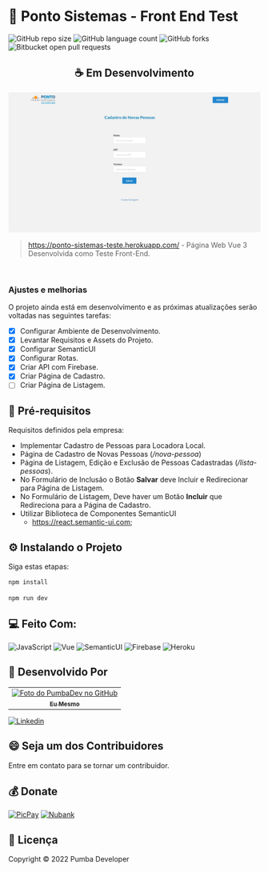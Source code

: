 # 🚀 Ponto Sistemas - Front End Test

![GitHub repo size](https://img.shields.io/github/repo-size/pumba-dev/ponto-sistemas-teste?style=for-the-badge)
![GitHub language count](https://img.shields.io/github/languages/count/pumba-dev/ponto-sistemas-teste?style=for-the-badge)
![GitHub forks](https://img.shields.io/github/forks/pumba-dev/ponto-sistemas-teste?style=for-the-badge)
![Bitbucket open pull requests](https://img.shields.io/github/issues-pr/pumba-dev/ponto-sistemas-teste?style=for-the-badge)

<h2 align="center" >☕ Em Desenvolvimento</h2>
<img src="./public/home-page.png" alt="Imagem da Home do Site."/>

> https://ponto-sistemas-teste.herokuapp.com/ - Página Web Vue 3 Desenvolvida como Teste Front-End.

<br>

### Ajustes e melhorias

O projeto ainda está em desenvolvimento e as próximas atualizações serão voltadas nas seguintes tarefas:

- [x] Configurar Ambiente de Desenvolvimento.
- [x] Levantar Requisitos e Assets do Projeto.
- [x] Configurar SemanticUI
- [x] Configurar Rotas.
- [x] Criar API com Firebase.
- [x] Criar Página de Cadastro.
- [ ] Criar Página de Listagem.

## 📝 Pré-requisitos

Requisitos definidos pela empresa:

- Implementar Cadastro de Pessoas para Locadora Local.
- Página de Cadastro de Novas Pessoas (*/nova-pessoa*)
- Página de Listagem, Edição e Exclusão de Pessoas Cadastradas (*/lista-pessoas*).
- No Formulário de Inclusão o Botão **Salvar** deve Incluir e Redirecionar para Página de Listagem.
- No Formulário de Listagem, Deve haver um Botão **Incluir** que Redireciona para a Página de Cadastro.
- Utilizar Biblioteca de Componentes SemanticUI
    - https://react.semantic-ui.com;


## ⚙️ Instalando o Projeto
Siga estas etapas:

```
npm install

npm run dev
```

## 💻 Feito Com:

![JavaScript](https://img.shields.io/badge/JavaScript-F7DF1E?style=for-the-badge&logo=javascript&logoColor=black)
![Vue](https://img.shields.io/badge/Vue.js-35495E?style=for-the-badge&logo=vue.js&logoColor=4FC08D)
![SemanticUI](https://img.shields.io/badge/-Semantic%20UI-%2335BDB2?style=for-the-badge)
![Firebase](https://img.shields.io/badge/Firebase-F29D0C?style=for-the-badge&logo=firebase&logoColor=white)
![Heroku](https://img.shields.io/badge/Heroku-430098?style=for-the-badge&logo=heroku&logoColor=white)

## 🤝 Desenvolvido Por

<table>
  <tr>
    <td align="center">
      <a href="https://github.com/pumba-dev">
        <img src="https://static.wikia.nocookie.net/disneypt/images/c/cf/It_means_no_worries.png/revision/latest?cb=20200128144126&path-prefix=pt" width="100px;" alt="Foto do PumbaDev no GitHub"/><br>
        <sub>
          <b>Eu Mesmo</b>
        </sub>
      </a>
    </td>
  </tr>
</table>

[![Linkedin](https://img.shields.io/badge/LinkedIn-0077B5?style=for-the-badge&logo=linkedin&logoColor=white)](https://www.linkedin.com/in/pumba-dev/)


## 😄 Seja um dos Contribuidores<br>

Entre em contato para se tornar um contribuidor.

## 💰 Donate

[![PicPay](https://img.shields.io/badge/PicPay-%40PumbaDev%20-brightgreen)](https://picpay.me/pumbadev)
[![Nubank](https://img.shields.io/badge/Nubank-Pix%20QR%20Code-blueviolet)](https://nubank.com.br/pagar/1ou9f/ifu2K7YNO7)

## 📝 Licença

Copyright © 2022 Pumba Developer
